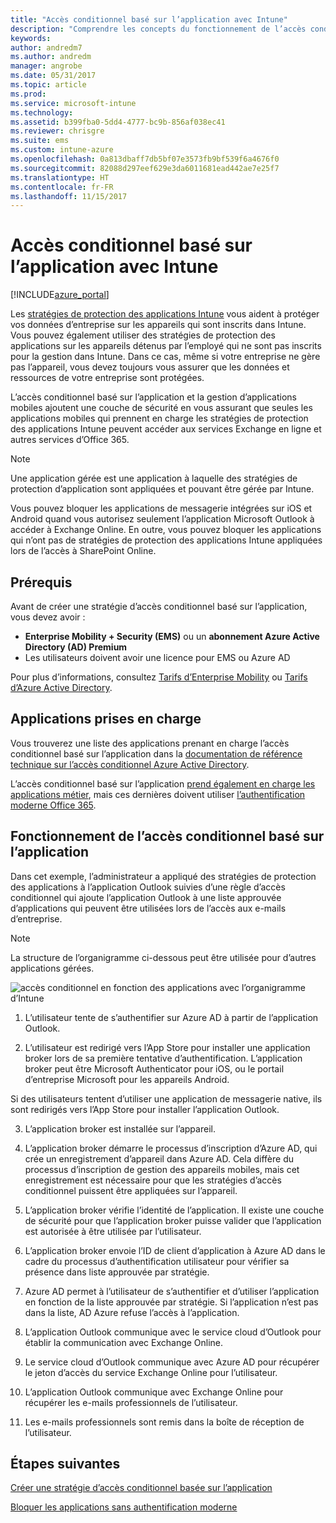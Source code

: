 ```yaml
---
title: "Accès conditionnel basé sur l’application avec Intune"
description: "Comprendre les concepts du fonctionnement de l’accès conditionnel basé sur l’application avec Intune."
keywords: 
author: andredm7
ms.author: andredm
manager: angrobe
ms.date: 05/31/2017
ms.topic: article
ms.prod: 
ms.service: microsoft-intune
ms.technology: 
ms.assetid: b399fba0-5dd4-4777-bc9b-856af038ec41
ms.reviewer: chrisgre
ms.suite: ems
ms.custom: intune-azure
ms.openlocfilehash: 0a813dbaff7db5bf07e3573fb9bf539f6a4676f0
ms.sourcegitcommit: 82088d297eef629e3da6011681ead442ae7e25f7
ms.translationtype: HT
ms.contentlocale: fr-FR
ms.lasthandoff: 11/15/2017
---
```

# <a name="app-based-conditional-access-with-intune"></a>Accès conditionnel basé sur l’application avec Intune

[!INCLUDE[azure_portal](./includes/azure_portal.md)]

Les [stratégies de protection des applications Intune](app-protection-policy.md) vous aident à protéger vos données d’entreprise sur les appareils qui sont inscrits dans Intune. Vous pouvez également utiliser des stratégies de protection des applications sur les appareils détenus par l’employé qui ne sont pas inscrits pour la gestion dans Intune. Dans ce cas, même si votre entreprise ne gère pas l’appareil, vous devez toujours vous assurer que les données et ressources de votre entreprise sont protégées.

L’accès conditionnel basé sur l’application et la gestion d’applications mobiles ajoutent une couche de sécurité en vous assurant que seules les applications mobiles qui prennent en charge les stratégies de protection des applications Intune peuvent accéder aux services Exchange en ligne et autres services d’Office 365.

> [!NOTE]
> Une application gérée est une application à laquelle des stratégies de protection d’application sont appliquées et pouvant être gérée par Intune.

Vous pouvez bloquer les applications de messagerie intégrées sur iOS et Android quand vous autorisez seulement l’application Microsoft Outlook à accéder à Exchange Online. En outre, vous pouvez bloquer les applications qui n’ont pas de stratégies de protection des applications Intune appliquées lors de l’accès à SharePoint Online.

## <a name="prerequisites"></a>Prérequis
Avant de créer une stratégie d’accès conditionnel basé sur l’application, vous devez avoir :

- **Enterprise Mobility + Security (EMS)** ou un **abonnement Azure Active Directory (AD) Premium**
- Les utilisateurs doivent avoir une licence pour EMS ou Azure AD

Pour plus d’informations, consultez [Tarifs d’Enterprise Mobility](https://www.microsoft.com/cloud-platform/enterprise-mobility-pricing) ou [Tarifs d’Azure Active Directory](https://azure.microsoft.com/pricing/details/active-directory/).

## <a name="supported-apps"></a>Applications prises en charge

Vous trouverez une liste des applications prenant en charge l’accès conditionnel basé sur l’application dans la [documentation de référence technique sur l’accès conditionnel Azure Active Directory](https://docs.microsoft.com/azure/active-directory/active-directory-conditional-access-technical-reference).

L’accès conditionnel basé sur l’application [prend également en charge les applications métier](https://docs.microsoft.com/intune-classic/deploy-use/block-apps-with-no-modern-authentication), mais ces dernières doivent utiliser [l’authentification moderne Office 365](https://support.office.com/article/Using-Office-365-modern-authentication-with-Office-clients-776c0036-66fd-41cb-8928-5495c0f9168a).

## <a name="how-app-based-conditional-access-works"></a>Fonctionnement de l’accès conditionnel basé sur l’application

Dans cet exemple, l’administrateur a appliqué des stratégies de protection des applications à l’application Outlook suivies d’une règle d’accès conditionnel qui ajoute l’application Outlook à une liste approuvée d’applications qui peuvent être utilisées lors de l’accès aux e-mails d’entreprise.

> [!NOTE]
> La structure de l’organigramme ci-dessous peut être utilisée pour d’autres applications gérées.

![accès conditionnel en fonction des applications avec l’organigramme d’Intune](./media/ca-intune-common-ways-3.png)

1.  L’utilisateur tente de s’authentifier sur Azure AD à partir de l’application Outlook.

2.  L’utilisateur est redirigé vers l’App Store pour installer une application broker lors de sa première tentative d’authentification. L’application broker peut être Microsoft Authenticator pour iOS, ou le portail d’entreprise Microsoft pour les appareils Android.

 Si des utilisateurs tentent d’utiliser une application de messagerie native, ils sont redirigés vers l’App Store pour installer l’application Outlook.

3.  L’application broker est installée sur l’appareil.

4.  L’application broker démarre le processus d’inscription d’Azure AD, qui crée un enregistrement d’appareil dans Azure AD. Cela diffère du processus d’inscription de gestion des appareils mobiles, mais cet enregistrement est nécessaire pour que les stratégies d’accès conditionnel puissent être appliquées sur l’appareil.

5.  L’application broker vérifie l’identité de l’application. Il existe une couche de sécurité pour que l’application broker puisse valider que l’application est autorisée à être utilisée par l’utilisateur.

6.  L’application broker envoie l’ID de client d’application à Azure AD dans le cadre du processus d’authentification utilisateur pour vérifier sa présence dans liste approuvée par stratégie.

7.  Azure AD permet à l’utilisateur de s’authentifier et d’utiliser l’application en fonction de la liste approuvée par stratégie. Si l’application n’est pas dans la liste, AD Azure refuse l’accès à l’application.

8.  L’application Outlook communique avec le service cloud d’Outlook pour établir la communication avec Exchange Online.

9.  Le service cloud d’Outlook communique avec Azure AD pour récupérer le jeton d’accès du service Exchange Online pour l’utilisateur.

10.  L’application Outlook communique avec Exchange Online pour récupérer les e-mails professionnels de l’utilisateur.

11.  Les e-mails professionnels sont remis dans la boîte de réception de l’utilisateur.

## <a name="next-steps"></a>Étapes suivantes
[Créer une stratégie d’accès conditionnel basée sur l’application](app-based-conditional-access-intune-create.md)

[Bloquer les applications sans authentification moderne](app-modern-authentication-block.md)
